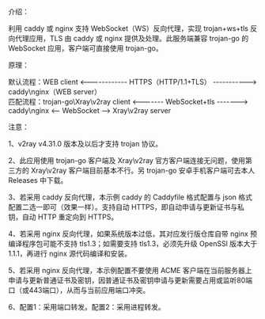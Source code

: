 介绍：

利用 caddy 或 nginx 支持 WebSocket（WS）反向代理，实现 trojan+ws+tls 反向代理应用，TLS 由 caddy 或 nginx 提供及处理。此服务端兼容 trojan-go 的 WebSocket 应用，客户端可直接使用 trojan-go。

原理：

默认流程：WEB client <------------ HTTPS（HTTP/1.1+TLS） -----------> caddy\nginx（WEB server）  
匹配流程：trojan-go\Xray\v2ray client <------- WebSocket+tls -------> caddy\nginx <-- WebSocket --> Xray\v2ray server

注意：

1、v2ray v4.31.0 版本及以后才支持 trojan 协议。

2、此应用使用 trojan-go 客户端及 Xray\v2ray 官方客户端连接无问题，使用第三方的 Xray\v2ray 客户端目前基本不行。另 trojan-go 安卓手机客户端可去本人 Releases 中下载。

3、若采用 caddy 反向代理，本示例 caddy 的 Caddyfile 格式配置与 json 格式配置二选一即可（效果一样）。支持自动 HTTPS，即自动申请与更新证书与私钥，自动 HTTP 重定向到 HTTPS。

4、若采用 nginx 反向代理，如果系统版本过低，其对应发行版仓库自带 nginx 预编译程序包可能不支持 tls1.3；如需要支持 tls1.3，必须先升级 OpenSSl 版本大于 1.1.1，再进行 nginx 源代码编译和安装。

5、若采用 nginx 反向代理，本示例配置不要使用 ACME 客户端在当前服务器上申请与更新普通证书及密钥，因普通证书及密钥申请与更新需要占用或监听80端口（或443端口），从而与当前应用端口冲突。

6、配置1：采用端口转发。配置2：采用进程转发。
